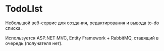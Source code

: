 # TodoLIst
Небольшой веб-сервис для создания, редактирования и вывода to-do списка.

Используется ASP.NET MVC, Entity Framework + RabbitMQ, ставящий в очередь (получателя нет).
